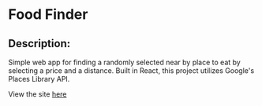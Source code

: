 # Food Finder

## Description:
Simple web app for finding a randomly selected near by place to eat by selecting a price and a distance. Built in React, this project utilizes Google's Places Library API.

View the site [here](https://njstew.github.io/food-finder/)
